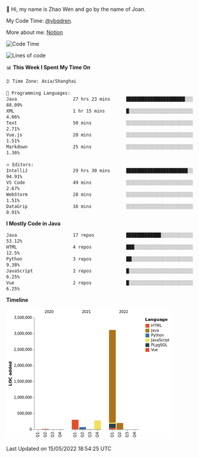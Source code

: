 :wave: Hi, my name is Zhao Wen and go by the name of Joan.

My Code Time: [@ybqdren](https://wakatime.com/@ybqdren).

More about me: [Notion](https://ybqdren.notion.site/ybqdren/Wen-Zhao-Java-03c1dd267cf5427c908cc5a01541717e)


<!--START_SECTION:waka-->
![Code Time](http://img.shields.io/badge/Code%20Time-0%20secs-blue)

![Lines of code](https://img.shields.io/badge/From%20Hello%20World%20I%27ve%20Written-4%20Million%20lines%20of%20code-blue)

📊 **This Week I Spent My Time On** 

```text
⌚︎ Time Zone: Asia/Shanghai

💬 Programming Languages: 
Java                     27 hrs 23 mins      ██████████████████████░░░   88.09% 
XML                      1 hr 15 mins        █░░░░░░░░░░░░░░░░░░░░░░░░   4.06% 
Text                     50 mins             ░░░░░░░░░░░░░░░░░░░░░░░░░   2.71% 
Vue.js                   28 mins             ░░░░░░░░░░░░░░░░░░░░░░░░░   1.51% 
Markdown                 25 mins             ░░░░░░░░░░░░░░░░░░░░░░░░░   1.36%

🔥 Editors: 
IntelliJ                 29 hrs 30 mins      ███████████████████████░░   94.91% 
VS Code                  49 mins             ░░░░░░░░░░░░░░░░░░░░░░░░░   2.67% 
WebStorm                 28 mins             ░░░░░░░░░░░░░░░░░░░░░░░░░   1.51% 
DataGrip                 16 mins             ░░░░░░░░░░░░░░░░░░░░░░░░░   0.91%

```

**I Mostly Code in Java** 

```text
Java                     17 repos            █████████████░░░░░░░░░░░░   53.12% 
HTML                     4 repos             ███░░░░░░░░░░░░░░░░░░░░░░   12.5% 
Python                   3 repos             ██░░░░░░░░░░░░░░░░░░░░░░░   9.38% 
JavaScript               2 repos             █░░░░░░░░░░░░░░░░░░░░░░░░   6.25% 
Vue                      2 repos             █░░░░░░░░░░░░░░░░░░░░░░░░   6.25%

```


**Timeline**

![Chart not found](https://raw.githubusercontent.com/ybqdren/ybqdren/main/charts/bar_graph.png) 


 Last Updated on 15/05/2022 18:54:25 UTC
<!--END_SECTION:waka-->

